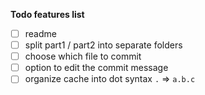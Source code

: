 **Todo features list**

- [ ] readme
- [ ] split part1 / part2 into separate folders
- [ ] choose which file to commit
- [ ] option to edit the commit message
- [ ] organize cache into dot syntax `.` => `a.b.c`
